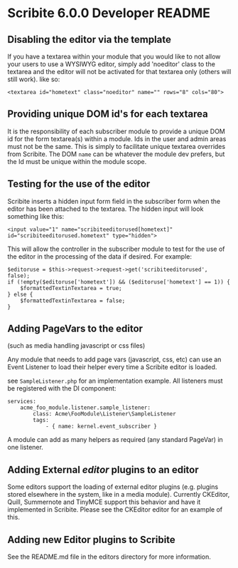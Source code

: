 Scribite 6.0.0 Developer README
===============================

Disabling the editor via the template
-------------------------------------

If you have a textarea within your module that you would like to not allow your users to use a WYSIWYG editor, simply
add 'noeditor' class to the textarea and the editor will not be activated for that textarea only (others will still
work). like so:

    <textarea id="hometext" class="noeditor" name="" rows="8" cols="80">


Providing unique DOM id's for each textarea
-------------------------------------------

It is the responsibility of each subscriber module to provide a unique DOM id for the form textarea(s) within a module.
Ids in the user and admin areas must not be the same. This is simply to facilitate unique textarea overrides from
Scribite. The DOM `name` can be whatever the module dev prefers, but the Id must be unique within the module scope.


Testing for the use of the editor
---------------------------------

Scribite inserts a hidden input form field in the subscriber form when the editor has been attached to the textarea. The
hidden input will look something like this:

    <input value="1" name="scribiteeditorused[hometext]" id="scribiteeditorused.hometext" type="hidden">

This will allow the controller in the subscriber module to test for the use of the editor in the processing of the data
if desired. For example:

    $editoruse = $this->request->request->get('scribiteeditorused', false);
    if (!empty($editoruse['hometext']) && ($editoruse['hometext'] == 1)) {
        $formattedTextinTextarea = true;
    } else {
        $formattedTextinTextarea = false;
    }


Adding PageVars to the editor
-----------------------------

(such as media handling javascript or css files)

Any module that needs to add page vars (javascript, css, etc) can use an Event Listener to load their helper every time
a Scribite editor is loaded.

see `SampleListener.php` for an implementation example. All listeners must be registered with the DI component:

    services:
        acme_foo_module.listener.sample_listener:
            class: Acme\FooModule\Listener\SampleListener
            tags:
                - { name: kernel.event_subscriber }

A module can add as many helpers as required (any standard PageVar) in one listener.


Adding External *editor* plugins to an editor
---------------------------------------------

Some editors support the loading of external editor plugins (e.g. plugins stored elsewhere in the system, like in a
media module). Currently CKEditor, Quill, Summernote and TinyMCE support this behavior and have it implemented in Scribite.
Please see the CKEditor editor for an example of this.


Adding new Editor plugins to Scribite
-------------------------------------

See the README.md file in the editors directory for more information.
